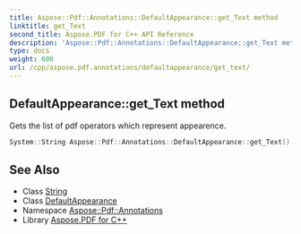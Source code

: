 ```yaml
---
title: Aspose::Pdf::Annotations::DefaultAppearance::get_Text method
linktitle: get_Text
second_title: Aspose.PDF for C++ API Reference
description: 'Aspose::Pdf::Annotations::DefaultAppearance::get_Text method. Gets the list of pdf operators which represent appearence in C++.'
type: docs
weight: 600
url: /cpp/aspose.pdf.annotations/defaultappearance/get_text/
---
```

## DefaultAppearance::get_Text method


Gets the list of pdf operators which represent appearence.

```cpp
System::String Aspose::Pdf::Annotations::DefaultAppearance::get_Text()
```

## See Also

* Class [String](../../../system/string/)
* Class [DefaultAppearance](../)
* Namespace [Aspose::Pdf::Annotations](../../)
* Library [Aspose.PDF for C++](../../../)
